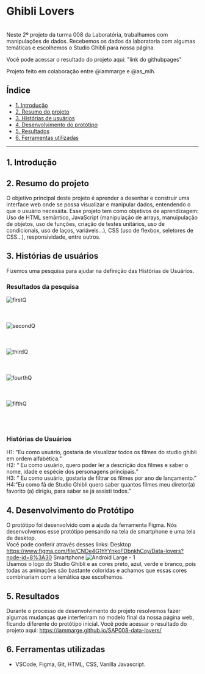# Ghibli Lovers
<br>
Neste 2º projeto da turma 008 da Laboratória, trabalhamos com manipulações de dados.
Recebemos os dados da laboratoria com algumas temáticas e escolhemos o Studio Ghibli para nossa página.

Você pode acessar o resultado do projeto aqui: "link do githubpages"

Projeto feito em colaboração entre @iammarge e @as_mih.

## Índice

* [1. Introdução](#1-introdução)
* [2. Resumo do projeto](#2-resumo-do-projeto)
* [3. Histórias de usuários](#3-histórias-de-usuários)
* [4. Desenvolvimento do protótipo](#4-desenvolvimento-do-protótipo)
* [5. Resultados](#5-resultados)
* [6. Ferramentas utilizadas](#6-ferramentas-utilizadas)

***

## 1. Introdução

## 2. Resumo do projeto
O objetivo principal deste projeto é aprender a desenhar e construir uma interface web onde se possa visualizar e manipular dados, entendendo o que o usuário necessita.
Esse projeto tem como objetivos de aprendizagem: Uso de HTML semântico, JavaScript (manipulação de arrays, manuipulação de objetos, uso de funções, criação de testes unitários, uso de condicionais, uso de laços, variáveis...), CSS (uso de flexbox, seletores de CSS...), responsividade,  entre outros.

## 3. Histórias de usuários
Fizemos uma pesquisa para ajudar na definição das Histórias de Usuários.

### Resultados da pesquisa

![firstQ](https://user-images.githubusercontent.com/72046467/183937657-3f354f7a-5477-4e13-a9ad-652c455fdaf9.png)
<br>
<br>
<br>
<br>
![secondQ](https://user-images.githubusercontent.com/72046467/183937687-32dd1737-8ab6-43ec-8fe9-e7077b14f865.png)
<br>
<br>
<br>
<br>
![thirdQ](https://user-images.githubusercontent.com/72046467/183937710-3665577b-8420-4ea4-ab78-6d1597e3844e.png)
<br>
<br>
<br>
<br>
![fourthQ](https://user-images.githubusercontent.com/72046467/183937737-edf2c52b-5476-4728-ad00-38dfa278404c.png)
<br>
<br>
<br>
<br>
![fifthQ](https://user-images.githubusercontent.com/72046467/183937754-8eccd5b7-5ffc-48e6-ab2e-1fd7d63af212.png)
<br>
<br>
<br>
<br>

### Histórias de Usuários

H1: “Eu como usuário, gostaria de visualizar todos os filmes do studio ghibli em ordem alfabética.”
<br>
H2: “ Eu como usuário, quero poder ler a descrição dos filmes e saber o nome, idade e espécie dos personagens principais.”
<br>
H3: ” Eu como usuário, gostaria de filtrar os filmes por ano de lançamento.” 
<br>
H4:”Eu como fã de Studio Ghibli quero saber quantos filmes meu diretor(a) favorito (a) dirigiu, para saber se já assisti todos.”


## 4. Desenvolvimento do Protótipo

O protótipo foi desenvolvido com a ajuda da ferramenta Figma.
Nós desenvolvemos esse protótipo pensando na tela de smartphone e uma tela de desktop.
<br>
Você pode conferir através desses links:
Desktop https://www.figma.com/file/CNDe4G1hYYnkoFDbnkhCoy/Data-lovers?node-id=8%3A30
Smartphone
![Android Large - 1](https://user-images.githubusercontent.com/72046467/189413064-acb7e61b-8401-4b46-99d8-01585375c3be.png)
<br>
Usamos o logo do Studio Ghibli e as cores preto, azul, verde e branco, pois todas as animações são bastante coloridas e achamos que essas cores combinariam com a temática que escolhemos.


## 5. Resultados

Durante o processo de desenvolvimento do projeto resolvemos fazer algumas mudanças que interferiram no modelo final da nossa página web, ficando diferente do protótipo inicial.
Você pode acessar o resultado do projeto aqui: https://iammarge.github.io/SAP008-data-lovers/

## 6. Ferramentas utilizadas

- VSCode, Figma, Git, HTML, CSS, Vanilla Javascript.

